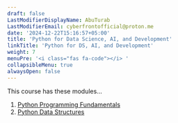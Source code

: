 ```yaml
---
draft: false
LastModifierDisplayName: AbuTurab
LastModifierEmail: cyberfrontofficial@proton.me
date: '2024-12-22T15:16:57+05:00'
title: 'Python for Data Science, AI, and Development'
linkTitle: 'Python for DS, AI, and Development'
weight: 7
menuPre: '<i class="fas fa-code"></i> '
collapsibleMenu: true
alwaysOpen: false
---
```


This course has these modules...

1. [Python Programming Fundamentals](/devops-and-cloud/ibm-devops-and-se/python-for-ds-ai-and-dev/python-programming-fundamentals)
2. [Python Data Structures](/devops-and-cloud/ibm-devops-and-se/python-for-ds-ai-and-dev/python-data-structures)
